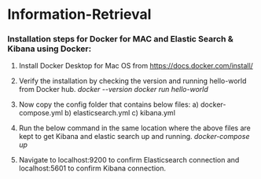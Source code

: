 # Information-Retrieval

### Installation steps for Docker for MAC and Elastic Search & Kibana using Docker:

1. Install Docker Desktop for Mac OS from https://docs.docker.com/install/ 
2. Verify the installation by checking the version and running hello-world from Docker hub.
*docker --version*
*docker run hello-world*

3. Now copy the config folder that contains below files:
a) docker-compose.yml
b) elasticsearch.yml
c) kibana.yml

4. Run the below command in the same location where the above files are kept to get Kibana and elastic search up and running.
*docker-compose up*

5. Navigate to localhost:9200 to confirm Elasticsearch connection and localhost:5601 to confirm Kibana connection.
